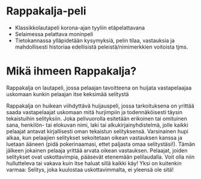 # Rappakalja-peli

- Klassikkolautapeli korona-ajan tyyliin etäpelattavana
- Selaimessa pelattava moninpeli
- Tietokannassa ylläpidetään kysymyksiä, pelin tilaa, vastauksia ja mahdollisesti historiaa edellisistä peleistä/nimimerkkien voitoista tjms.

# Mikä ihmeen Rappakalja?

Rappakalja on lautapeli, jossa pelaajan tavoitteena on huijata vastapelaajaa uskomaan kunkin pelaajan itse keksimää selitystä

Rappakalja on huikean viihdyttävä huijauspeli, jossa tarkoituksena on yrittää saada vastapelaajat uskomaan mitä hurjimpiin ja todennäköisesti täysin tekaistuihin selityksiin.
Joka pelivuorolla esitetään erikoinen tai omituinen sana, henkilön- tai elokuvan nimi, laki tai alkukirjainyhdistelmä, jolle kaikki pelaajat antavat kirjallisesti oman tekaistun selityksensä.
Varsinainen hupi alkaa, kun pelaajien selitykset sekoitetaan oikean vastauksen kanssa ja luetaan ääneen (pidä pokerinaamasi, ettet paljasta omaa selitystäsi!).
Tämän jälkeen jokainen pelaaja yrittää arvata oikean vastauksen.
Pelaajat, joiden selitykset ovat uskottavimpia, pääsevät etenemään pelilaudalla.
Voit olla niin hullutteleva tai vakava kuin itse haluat sillä kaikki käy!
Yksi on kuitenkin varmaa: Selitys, joka kuulostaa uskottavimmalta, ei yleensä ole sitä!
